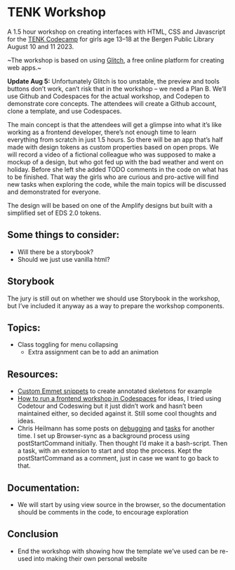 # TENK Workshop

A 1.5 hour workshop on creating interfaces with HTML, CSS and Javascript for the [TENK Codecamp](https://tenknorge.com/tenk-tech-camp) for girls age 13–18 at the Bergen Public Library August 10 and 11 2023.

~The workshop is based on using [Glitch](https://glitch.com/), a free online platform for creating web apps.~

**Update Aug 5:** Unfortunately Glitch is too unstable, the preview and tools buttons don’t work, can’t risk that in the workshop – we need a Plan B. We’ll use Github and Codespaces for the actual workshop, and Codepen to demonstrate core concepts. The attendees will create a Github account, clone a template, and use Codespaces.

The main concept is that the attendees will get a glimpse into what it’s like working as a frontend developer, there’s not enough time to learn everything from scratch in just 1.5 hours. So there will be an app that’s half made with design tokens as custom properties based on open props. We will record a video of a fictional colleague who was supposed to make a mockup of a design, but who got fed up with the bad weather and went on holiday. Before she left she added TODO comments in the code on what has to be finished. That way the girls who are curious and pro-active will find new tasks when exploring the code, while the main topics will be discussed and demonstrated for everyone.

The design will be based on one of the Amplify designs but built with a simplified set of EDS 2.0 tokens. 

## Some things to consider:
- Will there be a storybook?
- Should we just use vanilla html?

## Storybook
The jury is still out on whether we should use Storybook in the workshop, but I’ve included it anyway as a way to prepare the workshop components.

## Topics:
- Class toggling for menu collapsing
  - Extra assignment can be to add an animation

## Resources:
- [Custom Emmet snippets](https://www.smashingmagazine.com/2021/06/custom-emmet-snippets-vscode/) to create annotated skeletons for example
- [How to run a frontend workshop in Codespaces](https://dev.to/github/how-to-run-a-frontend-workshop-in-codespaces-2ede) for ideas, I tried using Codetour and Codeswing but it just didn’t work and hasn’t been maintained either, so decided against it. Still some cool thoughts and ideas.
- Chris Heilmann has some posts on [debugging](https://christianheilmann.com/2022/01/26/a-launch-json-setting-for-end-to-end-web-development/) and [tasks](https://christianheilmann.com/2022/03/17/automatically-starting-a-server-when-starting-a-debug-session-in-vs-code/) for another time. I set up Browser-sync as a background process using postStartCommand initially. Then thought I’d make it a bash-script. Then a task, with an extension to start and stop the process. Kept the postStartCommand as a comment, just in case we want to go back to that.

## Documentation:
- We will start by using view source in the browser, so the documentation should be comments in the code, to encourage exploration

## Conclusion
- End the workshop with showing how the template we’ve used can be re-used into making their own personal website
